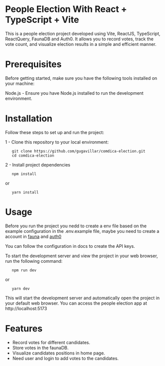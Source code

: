 # People Election With React + TypeScript + Vite

This is a people election project developed using Vite, ReactJS, TypeScript, ReactQuery, FaunaDB and Auth0. It allows you to record votes, track the vote count, and visualize election results in a simple and efficient manner.

# Prerequisites
Before getting started, make sure you have the following tools installed on your machine:

Node.js - Ensure you have Node.js installed to run the development environment.

# Installation
Follow these steps to set up and run the project:

1 - Clone this repository to your local environment:

```
   git clone https://github.com/gugavillar/comdica-election.git
   cd comdica-election
```

2 - Install project dependencies

```
   npm install
```
or
```
   yarn install
```

# Usage
Before you run the project you nedd to create a env file based on the example configuration in the .env.example file, maybe you need to create a account in [fauna](https://fauna.com/) and [auth0](https://auth0.com/)

You can follow the configuration in docs to create the API keys.

To start the development server and view the project in your web browser, run the following command:

```
   npm run dev
```
or
```
   yarn dev
```

This will start the development server and automatically open the project in your default web browser. You can access the people election app at http://localhost:5173

# Features
- Record votes for different candidates.
- Store votes in the faunaDB.
- Visualize candidates positions in home page.
- Need user and login to add votes to the candidates.
